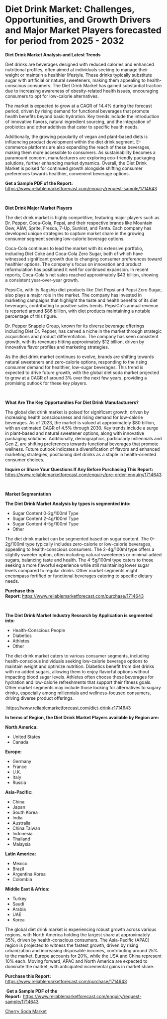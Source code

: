 <p><h1>Diet Drink Market: Challenges, Opportunities, and Growth Drivers and Major Market Players forecasted for period from 2025 - 2032</h1></p><p><strong>Diet Drink Market Analysis and Latest Trends</strong></p>
<p><p>Diet drinks are beverages designed with reduced calories and enhanced nutritional profiles, often aimed at individuals seeking to manage their weight or maintain a healthier lifestyle. These drinks typically substitute sugar with artificial or natural sweeteners, making them appealing to health-conscious consumers. The Diet Drink Market has gained substantial traction due to increasing awareness of obesity-related health issues, encouraging consumers to opt for low-calorie alternatives.</p><p>The market is expected to grow at a CAGR of 14.4% during the forecast period, driven by rising demand for functional beverages that promote health benefits beyond basic hydration. Key trends include the introduction of innovative flavors, natural ingredient sourcing, and the integration of probiotics and other additives that cater to specific health needs.</p><p>Additionally, the growing popularity of vegan and plant-based diets is influencing product development within the diet drink segment. E-commerce platforms are also expanding the reach of these beverages, making them more accessible to consumers. As sustainability becomes a paramount concern, manufacturers are exploring eco-friendly packaging solutions, further enhancing market dynamics. Overall, the Diet Drink Market is poised for continued growth alongside shifting consumer preferences towards healthier, convenient beverage options.</p></p>
<p><strong>Get a Sample PDF of the Report:&nbsp;</strong> <a href="https://www.reliablemarketforecast.com/enquiry/request-sample/1714643?utm_campaign=1834&utm_medium=2&utm_source=Github&utm_content=ia&utm_term=14022025&utm_id=diet-drink">https://www.reliablemarketforecast.com/enquiry/request-sample/1714643</a></p>
<p>&nbsp;</p>
<p><strong>Diet Drink Major Market Players</strong></p>
<p><p>The diet drink market is highly competitive, featuring major players such as Dr. Pepper, Coca-Cola, Pepsi, and their respective brands like Mountain Dew, A&W, Sprite, Fresca, 7-Up, Sunkist, and Fanta. Each company has developed unique strategies to capture market share in the growing consumer segment seeking low-calorie beverage options.</p><p>Coca-Cola continues to lead the market with its extensive portfolio, including Diet Coke and Coca-Cola Zero Sugar, both of which have witnessed significant growth due to changing consumer preferences toward healthier options. The company's focus on innovation and product reformulation has positioned it well for continued expansion. In recent reports, Coca-Cola's net sales reached approximately $43 billion, showing a consistent year-over-year growth.</p><p>PepsiCo, with its flagship diet products like Diet Pepsi and Pepsi Zero Sugar, also plays a major role in the market. The company has invested in marketing campaigns that highlight the taste and health benefits of its diet beverages, contributing to positive sales trends. PepsiCo's annual revenue is reported around $86 billion, with diet products maintaining a notable percentage of this figure.</p><p>Dr. Pepper Snapple Group, known for its diverse beverage offerings including Diet Dr. Pepper, has carved a niche in the market through strategic acquisitions and product differentiation. The company has seen consistent growth, with its revenues hitting approximately $12 billion, driven by innovative flavor profiles and marketing strategies.</p><p>As the diet drink market continues to evolve, brands are shifting towards natural sweeteners and zero-calorie options, responding to the rising consumer demand for healthier, low-sugar beverages. This trend is expected to drive future growth, with the global diet soda market projected to grow at a CAGR of around 3% over the next few years, providing a promising outlook for these key players.</p></p>
<p>&nbsp;</p>
<p><strong>What Are The Key Opportunities For Diet Drink Manufacturers?</strong></p>
<p><p>The global diet drink market is poised for significant growth, driven by increasing health consciousness and rising demand for low-calorie beverages. As of 2023, the market is valued at approximately $80 billion, with an estimated CAGR of 4.5% through 2030. Key trends include a surge in plant-based and natural sweetener options, along with innovative packaging solutions. Additionally, demographics, particularly millennials and Gen Z, are shifting preferences towards functional beverages that promote wellness. Future outlook indicates a diversification of flavors and enhanced marketing strategies, positioning diet drinks as a staple in health-oriented consumer choices.</p></p>
<p><strong>Inquire or Share Your Questions If Any Before Purchasing This Report:</strong> <a href="https://www.reliablemarketforecast.com/enquiry/pre-order-enquiry/1714643?utm_campaign=1834&utm_medium=2&utm_source=Github&utm_content=ia&utm_term=14022025&utm_id=diet-drink">https://www.reliablemarketforecast.com/enquiry/pre-order-enquiry/1714643</a></p>
<p>&nbsp;</p>
<p><strong>Market Segmentation</strong></p>
<p><strong>The Diet Drink Market Analysis by types is segmented into:</strong></p>
<p><ul><li>Sugar Content 0-2g/100ml Type</li><li>Sugar Content 2-4g/100ml Type</li><li>Sugar Content 4-5g/100ml Type</li><li>Other</li></ul></p>
<p><p>The diet drink market can be segmented based on sugar content. The 0-2g/100ml type typically includes zero-calorie or low-calorie beverages, appealing to health-conscious consumers. The 2-4g/100ml type offers a slightly sweeter option, often including natural sweeteners or minimal added sugars, balancing taste and health. The 4-5g/100ml type caters to those seeking a more flavorful experience while still maintaining lower sugar levels compared to regular drinks. Other market segments might encompass fortified or functional beverages catering to specific dietary needs.</p></p>
<p><strong>Purchase this Report:&nbsp;</strong><a href="https://www.reliablemarketforecast.com/purchase/1714643?utm_campaign=1834&utm_medium=2&utm_source=Github&utm_content=ia&utm_term=14022025&utm_id=diet-drink">https://www.reliablemarketforecast.com/purchase/1714643</a></p>
<p>&nbsp;</p>
<p><strong>The Diet Drink Market Industry Research by Application is segmented into:</strong></p>
<p><ul><li>Health-Conscious People</li><li>Diabetics</li><li>Athletes</li><li>Other</li></ul></p>
<p><p>The diet drink market caters to various consumer segments, including health-conscious individuals seeking low-calorie beverage options to maintain weight and optimize nutrition. Diabetics benefit from diet drinks with no added sugars, allowing them to enjoy flavorful options without impacting blood sugar levels. Athletes often choose these beverages for hydration and low-calorie refreshments that support their fitness goals. Other market segments may include those looking for alternatives to sugary drinks, especially among millennials and wellness-focused consumers, driving diverse product offerings.</p></p>
<p><a href="https://www.reliablemarketforecast.com/diet-drink-r1714643?utm_campaign=1834&utm_medium=2&utm_source=Github&utm_content=ia&utm_term=14022025&utm_id=diet-drink">&nbsp;https://www.reliablemarketforecast.com/diet-drink-r1714643</a></p>
<p><strong>In terms of Region, the Diet Drink Market Players available by Region are:</strong></p>
<p>
    <p> <strong> North America: </strong>
        <ul>
            <li>United States</li>
            <li>Canada</li>
        </ul>
        </p> 
    <p> <strong> Europe: </strong>
        <ul>
            <li>Germany</li>
            <li>France</li>
            <li>U.K.</li>
            <li>Italy</li>
            <li>Russia</li>
        </ul>
        </p> 
    <p> <strong> Asia-Pacific: </strong>
        <ul>
            <li>China</li>
            <li>Japan</li>
            <li>South Korea</li>
            <li>India</li>
            <li>Australia</li>
            <li>China Taiwan</li>
            <li>Indonesia</li>
            <li>Thailand</li>
            <li>Malaysia</li>
        </ul>
        </p> 
    <p> <strong> Latin America: </strong>
        <ul>
            <li>Mexico</li>
            <li>Brazil</li>
            <li>Argentina Korea</li>
            <li>Colombia</li>
        </ul>
        </p> 
    <p> <strong> Middle East & Africa: </strong>
        <ul>
            <li>Turkey</li>
            <li>Saudi</li>
            <li>Arabia</li>
            <li>UAE</li>
            <li>Korea</li>
        </ul>
    </p>
    </p>
<p><p>The global diet drink market is experiencing robust growth across various regions, with North America holding the largest share at approximately 35%, driven by health-conscious consumers. The Asia-Pacific (APAC) region is projected to witness the fastest growth, driven by rising urbanization and increasing disposable incomes, contributing around 25% to the market. Europe accounts for 20%, while the USA and China represent 10% each. Moving forward, APAC and North America are expected to dominate the market, with anticipated incremental gains in market share.</p></p>
<p><strong>Purchase this Report: </strong><a href="https://www.reliablemarketforecast.com/purchase/1714643?utm_campaign=1834&utm_medium=2&utm_source=Github&utm_content=ia&utm_term=14022025&utm_id=diet-drink">https://www.reliablemarketforecast.com/purchase/1714643</a></p>
<p>&nbsp;<strong>Get a Sample PDF of the Report:&nbsp;&nbsp;</strong><a href="https://www.reliablemarketforecast.com/enquiry/request-sample/1714643?utm_campaign=1834&utm_medium=2&utm_source=Github&utm_content=ia&utm_term=14022025&utm_id=diet-drink">https://www.reliablemarketforecast.com/enquiry/request-sample/1714643</a></p>
<p><strong></strong></p>
<p><p><a href="https://github.com/ashepherd82/Market-Research-Report-List-7/blob/main/cherry-soda-market.md?utm_campaign=1834&utm_medium=2&utm_source=Github&utm_content=ia&utm_term=14022025&utm_id=diet-drink">Cherry Soda Market</a></p></p>